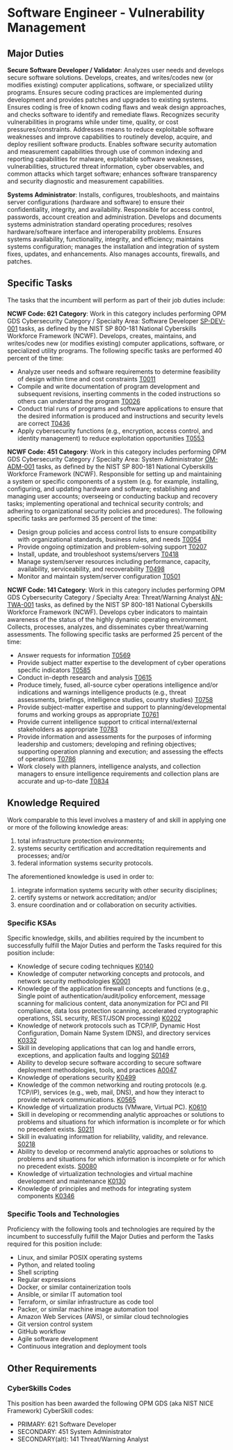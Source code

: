 # Software Engineer - Vulnerability Management #

## Major Duties ##

**Secure Software Developer / Validator**:  Analyzes user needs and develops secure
software solutions. Develops, creates, and writes/codes new (or modifies
existing) computer applications, software, or specialized utility programs.
Ensures secure coding practices are implemented during development and provides
patches and upgrades to existing systems. Ensures coding is free of known coding
flaws and weak design approaches, and checks software to identify and remediate
flaws. Recognizes security vulnerabilities in programs while under time,
quality, or cost pressures/constraints. Addresses means to reduce exploitable
software weaknesses and improve capabilities to routinely develop, acquire, and
deploy resilient software products. Enables software security automation and
measurement capabilities through use of common indexing and reporting
capabilities for malware, exploitable software weaknesses, vulnerabilities,
structured threat information, cyber observables, and common attacks which
target software; enhances software transparency and security diagnostic and
measurement capabilities.

**Systems Administrator**:  Installs, configures, troubleshoots, and maintains
server configurations (hardware and software) to ensure their confidentiality,
integrity, and availability. Responsible for access control, passwords, account
creation and administration. Develops and documents systems administration
standard operating procedures; resolves hardware/software interface and
interoperability problems. Ensures systems availability, functionality,
integrity, and efficiency; maintains systems configuration; manages the
installation and integration of system fixes, updates, and enhancements. Also
manages accounts, firewalls, and patches.

## Specific Tasks ##

The tasks that the incumbent will perform as part of their job duties include:

**NCWF Code: 621 Category**: Work in this category includes performing OPM GDS
Cybersecurity Category / Specialty Area: Software Developer [SP-DEV-001] tasks,
as defined by the NIST SP 800-181 National Cyberskills Workforce Framework
(NCWF).  Develops, creates, maintains, and writes/codes new (or modifies
existing) computer applications, software, or specialized utility programs.  The
following specific tasks are performed 40 percent of the time:

- Analyze user needs and software requirements to determine feasibility of
  design within time and cost constraints [T0011]
- Compile and write documentation of program development and subsequent
  revisions, inserting comments in the coded instructions so others can
  understand the program [T0026]
- Conduct trial runs of programs and software applications to ensure that the
  desired information is produced and instructions and security levels are
  correct [T0436]
- Apply cybersecurity functions (e.g., encryption, access control, and identity
  management) to reduce exploitation opportunities [T0553]

**NCWF Code: 451 Category**:  Work in this category includes performing OPM GDS
Cybersecurity Category / Specialty Area: System Administrator [OM-ADM-001]
tasks, as defined by the NIST SP 800-181 National Cyberskills Workforce
Framework (NCWF).  Responsible for setting up and maintaining a system or
specific components of a system (e.g. for example, installing, configuring, and
updating hardware and software; establishing and managing user accounts;
overseeing or conducting backup and recovery tasks; implementing operational and
technical security controls; and adhering to organizational security policies
and procedures).  The following specific tasks are performed 35 percent of the
time:

- Design group policies and access control lists to ensure compatibility with
  organizational standards, business rules, and needs [T0054]
- Provide ongoing optimization and problem-solving support [T0207]
- Install, update, and troubleshoot systems/servers [T0418]
- Manage system/server resources including performance, capacity, availability,
  serviceability, and recoverability [T0498]
- Monitor and maintain system/server configuration [T0501]

**NCWF Code: 141 Category**:  Work in this category includes performing OPM GDS
Cybersecurity Category / Specialty Area: Threat/Warning Analyst [AN-TWA-001]
tasks, as defined by the NIST SP 800-181 National Cyberskills Workforce
Framework (NCWF).  Develops cyber indicators to maintain awareness of the status
of the highly dynamic operating environment. Collects, processes, analyzes, and
disseminates cyber threat/warning assessments.  The following specific tasks are
performed 25 percent of the time:

- Answer requests for information [T0569]
- Provide subject matter expertise to the development of cyber operations
  specific indicators [T0585]
- Conduct in-depth research and analysis [T0615]
- Produce timely, fused, all-source cyber operations intelligence and/or
  indications and warnings intelligence products (e.g., threat assessments,
  briefings, intelligence studies, country studies) [T0758]
- Provide subject-matter expertise and support to planning/developmental forums
  and working groups as appropriate [T0761]
- Provide current intelligence support to critical internal/external
  stakeholders as appropriate [T0783]
- Provide information and assessments for the purposes of informing leadership
  and customers; developing and refining objectives; supporting operation
  planning and execution; and assessing the effects of operations [T0786]
- Work closely with planners, intelligence analysts, and collection managers to
  ensure intelligence requirements and collection plans are accurate and
  up-to-date [T0834]

## Knowledge Required ##

Work comparable to this level involves a mastery of and skill in applying one or
more of the following knowledge areas:

1. total infrastructure protection environments;
1. systems security certification and accreditation requirements and processes; and/or
1. federal information systems security protocols.

The aforementioned knowledge is used in order to:

1. integrate information systems security with other security disciplines;
1. certify systems or network accreditation; and/or
1. ensure coordination and or collaboration on security
activities.

### Specific KSAs ###

Specific knowledge, skills, and abilities required by the incumbent to
successfully fulfill the Major Duties and perform the Tasks required for this
position include:

- Knowledge of secure coding techniques [K0140]
- Knowledge of computer networking concepts and protocols, and network security
  methodologies [K0001]
- Knowledge of the application firewall concepts and functions (e.g., Single
  point of authentication/audit/policy enforcement, message scanning for
  malicious content, data anonymization for PCI and PII compliance, data loss
  protection scanning, accelerated cryptographic operations, SSL security,
  REST/JSON processing) [K0202]
- Knowledge of network protocols such as TCP/IP, Dynamic Host Configuration,
  Domain Name System (DNS), and directory services [K0332]
- Skill in developing applications that can log and handle errors, exceptions,
  and application faults and logging [S0149]
- Ability to develop secure software according to secure software deployment
  methodologies, tools, and practices [A0047]
- Knowledge of operations security [K0499]
- Knowledge of the common networking and routing protocols (e.g. TCP/IP),
  services (e.g., web, mail, DNS), and how they interact to provide network
  communications. [K0565]
- Knowledge of virtualization products (VMware, Virtual PC). [K0610]
- Skill in developing or recommending analytic approaches or solutions to
  problems and situations for which information is incomplete or for which no
  precedent exists. [S0211]
- Skill in evaluating information for reliability, validity, and relevance.
  [S0218]
- Ability to develop or recommend analytic approaches or solutions to problems
  and situations for which information is incomplete or for which no precedent
  exists. [S0080]
- Knowledge of virtualization technologies and virtual machine development and
  maintenance [K0130]
- Knowledge of principles and methods for integrating system components [K0346]

### Specific Tools and Technologies ###

Proficiency with the following tools and technologies are required by the
incumbent to successfully fulfill the Major Duties and perform the Tasks
required for this position include:

- Linux, and similar POSIX operating systems
- Python, and related tooling
- Shell scripting
- Regular expressions
- Docker, or similar containerization tools
- Ansible, or similar IT automation tool
- Terraform, or similar infrastructure as code tool
- Packer, or similar machine image automation tool
- Amazon Web Services (AWS), or similar cloud technologies
- Git version control system
- GitHub workflow
- Agile software development
- Continuous integration and deployment tools

## Other Requirements ##

### CyberSkills Codes ###

This position has been awarded the following OPM GDS (aka NIST NICE Framework)
CyberSkill codes:

- PRIMARY: 621 Software Developer
- SECONDARY: 451 System Administrator
- SECONDARY(alt): 141 Threat/Warning Analyst

[SP-DEV-001]: https://niccs.cisa.gov/workforce-development/cyber-security-workforce-framework/workroles?id=SP-DEV-001
[OM-ADM-001]: https://niccs.cisa.gov/workforce-development/cyber-security-workforce-framework/workroles?id=OM-ADM-001
[AN-TWA-001]: https://niccs.cisa.gov/workforce-development/cyber-security-workforce-framework/workroles?id=AN-TWA-001
[T0011]: https://niccs.cisa.gov/workforce-development/cyber-security-workforce-framework/tasks?id=T0011
[T0026]: https://niccs.cisa.gov/workforce-development/cyber-security-workforce-framework/tasks?id=T0026
[T0436]: https://niccs.cisa.gov/workforce-development/cyber-security-workforce-framework/tasks?id=T0436
[T0553]: https://niccs.cisa.gov/workforce-development/cyber-security-workforce-framework/tasks?id=T0553
[T0054]: https://niccs.cisa.gov/workforce-development/cyber-security-workforce-framework/tasks?id=T0054
[T0207]: https://niccs.cisa.gov/workforce-development/cyber-security-workforce-framework/tasks?id=T0207
[T0418]: https://niccs.cisa.gov/workforce-development/cyber-security-workforce-framework/tasks?id=T0418
[T0498]: https://niccs.cisa.gov/workforce-development/cyber-security-workforce-framework/tasks?id=T0498
[T0501]: https://niccs.cisa.gov/workforce-development/cyber-security-workforce-framework/tasks?id=T0501
[T0569]: https://niccs.cisa.gov/workforce-development/cyber-security-workforce-framework/tasks?id=T0569
[T0585]: https://niccs.cisa.gov/workforce-development/cyber-security-workforce-framework/tasks?id=T0585
[T0615]: https://niccs.cisa.gov/workforce-development/cyber-security-workforce-framework/tasks?id=T0615
[T0758]: https://niccs.cisa.gov/workforce-development/cyber-security-workforce-framework/tasks?id=T0758
[T0761]: https://niccs.cisa.gov/workforce-development/cyber-security-workforce-framework/tasks?id=T0761
[T0783]: https://niccs.cisa.gov/workforce-development/cyber-security-workforce-framework/tasks?id=T0783
[T0786]: https://niccs.cisa.gov/workforce-development/cyber-security-workforce-framework/tasks?id=T0786
[T0834]: https://niccs.cisa.gov/workforce-development/cyber-security-workforce-framework/tasks?id=T0834
[K0140]: https://niccs.cisa.gov/workforce-development/cyber-security-workforce-framework/knowledge?id=K0140
[K0001]: https://niccs.cisa.gov/workforce-development/cyber-security-workforce-framework/knowledge?id=K0001
[K0202]: https://niccs.cisa.gov/workforce-development/cyber-security-workforce-framework/knowledge?id=K0202
[K0332]: https://niccs.cisa.gov/workforce-development/cyber-security-workforce-framework/knowledge?id=K0332
[S0149]: https://niccs.cisa.gov/workforce-development/cyber-security-workforce-framework/skills?id=S0149
[A0047]: https://niccs.cisa.gov/workforce-development/cyber-security-workforce-framework/abilities?id=A0047
[K0499]: https://niccs.cisa.gov/workforce-development/cyber-security-workforce-framework/knowledge?id=K0499
[K0565]: https://niccs.cisa.gov/workforce-development/cyber-security-workforce-framework/knowledge?id=K0565
[K0610]: https://niccs.cisa.gov/workforce-development/cyber-security-workforce-framework/knowledge?id=K0610
[S0211]: https://niccs.cisa.gov/workforce-development/cyber-security-workforce-framework/skills?id=S0211
[S0218]: https://niccs.cisa.gov/workforce-development/cyber-security-workforce-framework/skills?id=S0218
[S0080]: https://niccs.cisa.gov/workforce-development/cyber-security-workforce-framework/skills?id=S0080
[K0130]: https://niccs.cisa.gov/workforce-development/cyber-security-workforce-framework/knowledge?id=K0130
[K0346]: https://niccs.cisa.gov/workforce-development/cyber-security-workforce-framework/knowledge?id=K0346
